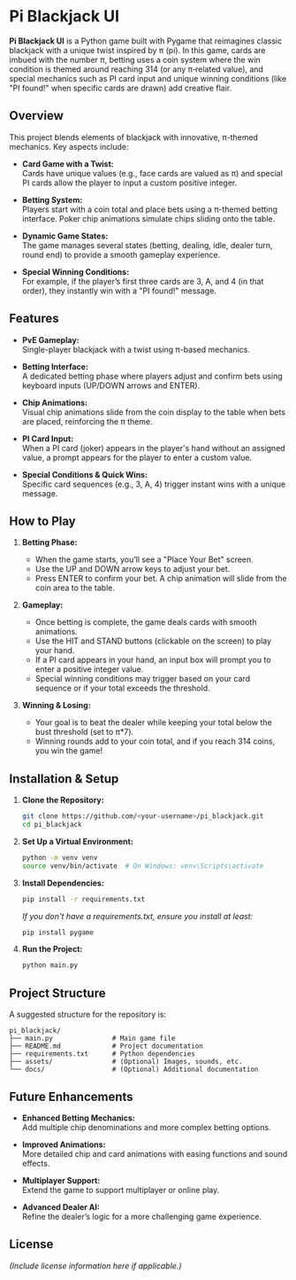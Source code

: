 
# Pi Blackjack UI

**Pi Blackjack UI** is a Python game built with Pygame that reimagines classic blackjack with a unique twist inspired by π (pi). In this game, cards are imbued with the number π, betting uses a coin system where the win condition is themed around reaching 314 (or any π‑related value), and special mechanics such as PI card input and unique winning conditions (like "PI found!" when specific cards are drawn) add creative flair.

## Overview

This project blends elements of blackjack with innovative, π-themed mechanics. Key aspects include:

- **Card Game with a Twist:**  
  Cards have unique values (e.g., face cards are valued as π) and special PI cards allow the player to input a custom positive integer.

- **Betting System:**  
  Players start with a coin total and place bets using a π-themed betting interface. Poker chip animations simulate chips sliding onto the table.

- **Dynamic Game States:**  
  The game manages several states (betting, dealing, idle, dealer turn, round end) to provide a smooth gameplay experience.

- **Special Winning Conditions:**  
  For example, if the player’s first three cards are 3, A, and 4 (in that order), they instantly win with a "PI found!" message.

## Features

- **PvE Gameplay:**  
  Single-player blackjack with a twist using π-based mechanics.

- **Betting Interface:**  
  A dedicated betting phase where players adjust and confirm bets using keyboard inputs (UP/DOWN arrows and ENTER).

- **Chip Animations:**  
  Visual chip animations slide from the coin display to the table when bets are placed, reinforcing the π theme.

- **PI Card Input:**  
  When a PI card (joker) appears in the player's hand without an assigned value, a prompt appears for the player to enter a custom value.

- **Special Conditions & Quick Wins:**  
  Specific card sequences (e.g., 3, A, 4) trigger instant wins with a unique message.

## How to Play

1. **Betting Phase:**  
   - When the game starts, you’ll see a "Place Your Bet" screen.  
   - Use the UP and DOWN arrow keys to adjust your bet.  
   - Press ENTER to confirm your bet. A chip animation will slide from the coin area to the table.

2. **Gameplay:**  
   - Once betting is complete, the game deals cards with smooth animations.  
   - Use the HIT and STAND buttons (clickable on the screen) to play your hand.
   - If a PI card appears in your hand, an input box will prompt you to enter a positive integer value.
   - Special winning conditions may trigger based on your card sequence or if your total exceeds the threshold.

3. **Winning & Losing:**  
   - Your goal is to beat the dealer while keeping your total below the bust threshold (set to π*7).  
   - Winning rounds add to your coin total, and if you reach 314 coins, you win the game!

## Installation & Setup

1. **Clone the Repository:**

   ```bash
   git clone https://github.com/<your-username>/pi_blackjack.git
   cd pi_blackjack
   ```

2. **Set Up a Virtual Environment:**

   ```bash
   python -m venv venv
   source venv/bin/activate  # On Windows: venv\Scripts\activate
   ```

3. **Install Dependencies:**

   ```bash
   pip install -r requirements.txt
   ```

   *If you don't have a requirements.txt, ensure you install at least:*

   ```bash
   pip install pygame
   ```

4. **Run the Project:**

   ```bash
   python main.py
   ```

## Project Structure

A suggested structure for the repository is:

```
pi_blackjack/
├── main.py               # Main game file
├── README.md             # Project documentation
├── requirements.txt      # Python dependencies
├── assets/               # (Optional) Images, sounds, etc.
└── docs/                 # (Optional) Additional documentation
```

## Future Enhancements

- **Enhanced Betting Mechanics:**  
  Add multiple chip denominations and more complex betting options.

- **Improved Animations:**  
  More detailed chip and card animations with easing functions and sound effects.

- **Multiplayer Support:**  
  Extend the game to support multiplayer or online play.

- **Advanced Dealer AI:**  
  Refine the dealer’s logic for a more challenging game experience.

## License

*(Include license information here if applicable.)*
